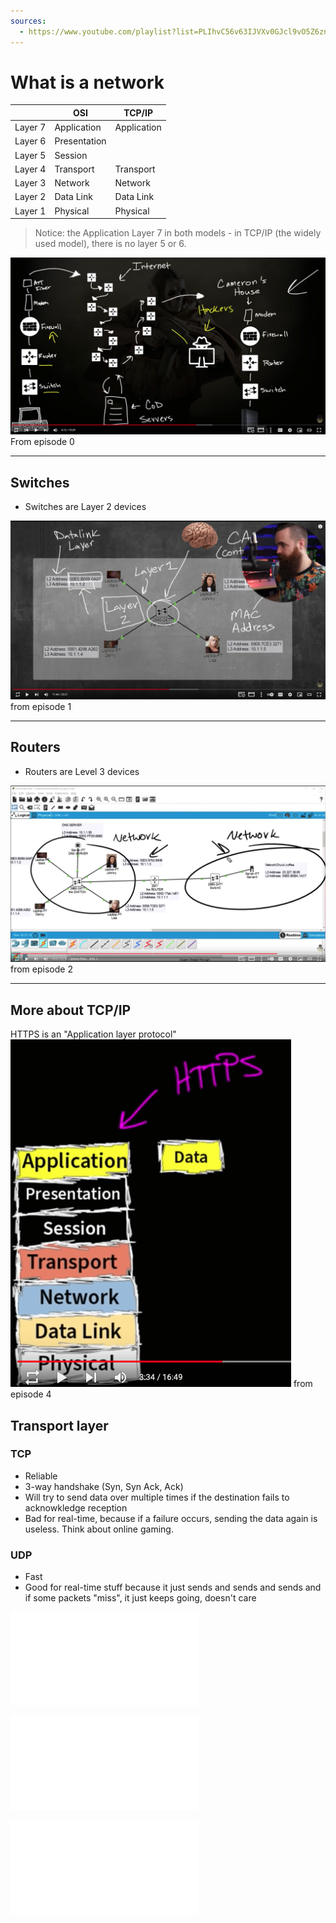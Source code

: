 ```yaml
---
sources:
  - https://www.youtube.com/playlist?list=PLIhvC56v63IJVXv0GJcl9vO5Z6znCVb1P
---
```


# What is a network


| | OSI | TCP/IP |
|---|---|--|
| Layer 7 | Application | Application |
| Layer 6 | Presentation | |
| Layer 5 | Session | | 
| Layer 4 | Transport | Transport |
| Layer 3 | Network | Network |
| Layer 2 | Data Link | Data Link |
| Layer 1 | Physical | Physical | 

> Notice: the Application Layer 7 in both models - in TCP/IP (the widely used model), there is no layer 5 or 6.


![Screen Shot 2023-09-28 at 2.23.11 PM](Screen%20Shot%202023-09-28%20at%202.23.11%20PM.png)
From episode 0

---
## Switches 
- Switches are Layer 2 devices

![](Screen%20Shot%202023-09-28%20at%202.28.46%20PM.png)
from episode 1

---
## Routers
- Routers are Level 3 devices

![](networks.png.png)
from episode 2

---
## More about TCP/IP

HTTPS is an "Application layer protocol"
![](Screen%20Shot%202023-09-28%20at%203.20.38%20PM.png)
from episode 4

## Transport layer 

### TCP
- Reliable
- 3-way handshake (Syn, Syn Ack, Ack)
- Will try to send data over multiple times if the destination fails to acknowkledge reception
- Bad for real-time, because if a failure occurs, sending the data again is useless. Think about online gaming.

### UDP
- Fast
- Good for real-time stuff because it just sends and sends and sends and if some packets "miss", it just keeps going, doesn't care

![Encapsulation deep dive drawing|100%](Encapsulation%20deep%20dive%20drawing.md)

 ![TCPIP Network Diagram|800](TCPIP%20Network%20Diagram.md)


![Network and Layers diagram|800](Network%20and%20Layers%20diagram.md)

